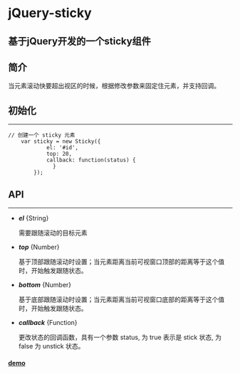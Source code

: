 jQuery-sticky
=============

## 基于jQuery开发的一个sticky组件

## 简介

当元素滚动快要超出视区的时候，根据修改参数来固定住元素，并支持回调。

## 初始化
---

```
// 创建一个 sticky 元素
    var sticky = new Sticky({
            el: '#id',
            top: 20, 
            callback: function(status) { 
              }
        });
```

## API
---

* ***el*** {String}

	需要跟随滚动的目标元素

* ***top*** {Number}

	基于顶部跟随滚动时设置；当元素距离当前可视窗口顶部的距离等于这个值时，开始触发跟随状态。

* ***bottom*** {Number}

	基于底部跟随滚动时设置；当元素距离当前可视窗口底部的距离等于这个值时，开始触发跟随状态。

* ***callback*** {Function}

	更改状态的回调函数，具有一个参数 status, 为 true 表示是 stick 状态, 为 false 为 unstick 状态。

#### [demo](http://backtonaturedemo.github.io/frontend/case/demo/jQuerySticky/sticky.html)


